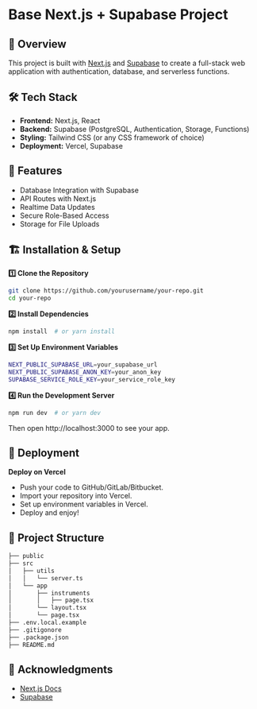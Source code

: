 # Base Next.js + Supabase Project

## 🚀 Overview

This project is built with [Next.js](https://nextjs.org/) and [Supabase](https://supabase.com/) to create a full-stack web application with authentication, database, and serverless functions.

## 🛠 Tech Stack

- **Frontend:** Next.js, React
- **Backend:** Supabase (PostgreSQL, Authentication, Storage, Functions)
- **Styling:** Tailwind CSS (or any CSS framework of choice)
- **Deployment:** Vercel, Supabase

## 📌 Features

<!-- - User Authentication (Sign up, Sign in, Sign out) -->

- Database Integration with Supabase
- API Routes with Next.js
- Realtime Data Updates
- Secure Role-Based Access
- Storage for File Uploads

## 🏗 Installation & Setup

**1️⃣ Clone the Repository**

```sh
git clone https://github.com/yourusername/your-repo.git
cd your-repo
```

**2️⃣ Install Dependencies**

```sh
npm install  # or yarn install
```

**3️⃣ Set Up Environment Variables**

```sh
NEXT_PUBLIC_SUPABASE_URL=your_supabase_url
NEXT_PUBLIC_SUPABASE_ANON_KEY=your_anon_key
SUPABASE_SERVICE_ROLE_KEY=your_service_role_key
```

**4️⃣ Run the Development Server**

```sh
npm run dev  # or yarn dev
```

Then open http://localhost:3000 to see your app.

## 🚀 Deployment

**Deploy on Vercel**

- Push your code to GitHub/GitLab/Bitbucket.
- Import your repository into Vercel.
- Set up environment variables in Vercel.
- Deploy and enjoy!

## 📂 Project Structure

```bash
├── public
├── src
│   ├── utils
│   │   └── server.ts
│   └── app
│       ├── instruments
│       │   ├── page.tsx
│       └── layout.tsx
│       └── page.tsx
├── .env.local.example
├── .gitigonore
├── .package.json
├── README.md
```

## 🙌 Acknowledgments

- [Next.js Docs](https://nextjs.org/)
- [Supabase](https://supabase.com/)
